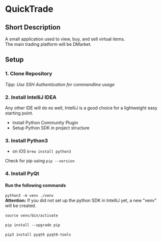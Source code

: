 # QuickTrade
## Short Description
 A small application used to view, buy, and sell virtual items.<br>
 The main trading platform will be DMarket.
## Setup
### 1. Clone Repository
<i>Tipp: Use SSH Authentication for commandline usage</i> 
### 2. Install IntelliJ IDEA 
Any other IDE will do es well, IntelliJ is a good choice for a 
lightweight easy starting point. 
- Install Python Community Plugin
- Setup Python SDK in project structure
### 3. Install Python3
- on iOS `brew install python3`<br>

Check for pip using `pip --version`<br>
### 4. Install PyQt
#### Run the following commands<br>
`python3 -m venv ./venv`<br>
<b> Attention:</b> If you did not set up the python SDK in IntelliJ yet, a new "venv" will be created.<br>
<br>`source venv/bin/activate`
<br><br>`pip install --upgrade pip`
<br><br>`pip3 install pyqt6 pyqt6-tools`